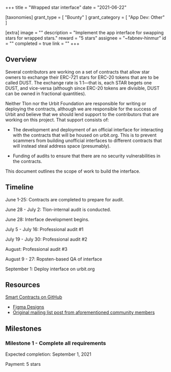 +++
title = "Wrapped star interface"
date = "2021-06-22"

[taxonomies]
grant_type = [ "Bounty" ]
grant_category = [ "App Dev: Other" ]

[extra]
image = ""
description = "Implement the app interface for swapping stars for wrapped stars."
reward = "5 stars"
assignee = "~fabnev-hinmur"
id = ""
completed = true
link = ""
+++

## Overview

Several contributors are working on a set of contracts that allow star owners to exchange their ERC-721 stars for ERC-20 tokens that are to be called DUST. The exchange rate is 1:1—that is, each STAR begets one DUST, and vice-versa (although since ERC-20 tokens are divisible, DUST can be owned in fractional quantities).

Neither Tlon nor the Urbit Foundation are responsible for writing or deploying the contracts, although we are responsible for the success of Urbit and believe that we should lend support to the contributors that are working on this project. That support consists of:

- The development and deployment of an official interface for interacting with the contracts that will be housed on urbit.org. This is to prevent scammers from building unofficial interfaces to different contracts that will instead steal address space (presumably).

- Funding of audits to ensure that there are no security vulnerabilities in the contracts.

This document outlines the scope of work to build the interface.

## Timeline

June 1-25: Contracts are completed to prepare for audit.

June 28 - July 2: Tlon-internal audit is conducted.

June 28: Interface development begins.

July 5 - July 16: Professional audit #1

July 19 - July 30: Professional audit #2

August: Professional audit #3

August 9 - 27: Ropsten-based QA of interface

September 1: Deploy interface on urbit.org

## Resources

[Smart Contracts on GitHub](https://github.com/ransonhobbes/stardust)

- [Figma Designs](https://www.figma.com/file/q3BmgjWVaJ2cMlMY7hcDqS/market.urbit.org?node-id=0%3A1)
- [Original mailing list post from aforementioned community members](https://groups.google.com/a/urbit.org/g/dev/c/EQVU2-GKo04)

## Milestones

### Milestone 1 - Complete all requirements

Expected completion: September 1, 2021

Payment: 5 stars
